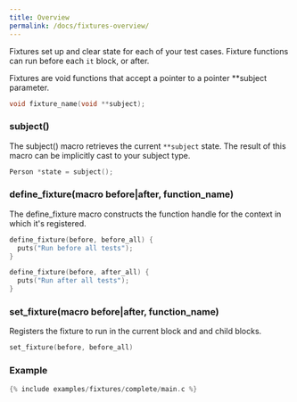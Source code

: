 ```yaml
---
title: Overview
permalink: /docs/fixtures-overview/
---
```


Fixtures set up and clear state for each of your test cases. Fixture functions can run before each `it` block, or after.

Fixtures are void functions that accept a pointer to a pointer **subject parameter.

```c
void fixture_name(void **subject);
```

### subject()

The subject() macro retrieves the current `**subject` state. The result of this macro can be implicitly cast to your subject type.

```c
Person *state = subject();
```

### define_fixture(macro before|after, function_name)

The define_fixture macro constructs the function handle for the context in which it's registered.

```c
define_fixture(before, before_all) {
  puts("Run before all tests");
}

define_fixture(before, after_all) {
  puts("Run after all tests");
}
```

### set_fixture(macro before|after, function_name)

Registers the fixture to run in the current block and and child blocks.

```c
set_fixture(before, before_all)
```

### Example

```c
{% include examples/fixtures/complete/main.c %}
```